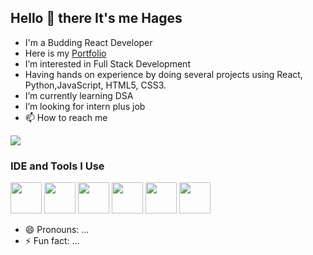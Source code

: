 ## Hello 👋 there It's me Hages
-  I'm a Budding React Developer
-  Here is my [Portfolio]()
-  I’m interested in Full Stack Development 
-  Having hands on experience by doing several projects using React, Python,JavaScript, HTML5, CSS3.  
-  I’m currently learning DSA
-  I’m looking for intern plus job
- 📫 How to reach me
<img src="https://img.shields.io/badge/Gmail-D14836?style=for-the-badge&logo=gmail&logoColor=white">

### IDE and Tools I Use
<img height="50" width="50" src="https://img.icons8.com/color/48/000000/visual-studio-code-2019.png"/> <img height="50" width="50" src="https://img.icons8.com/color/48/000000/pycharm.png"/> <img height="50" width="50" src="https://img.icons8.com/color/50/000000/git.png"/> <img height="50" width="50" src="https://img.icons8.com/color/48/000000/figma--v1.png"/> <img height="50" src="https://img.shields.io/badge/Netlify-00C7B7?style=for-the-badge&logo=netlify&logoColor=white"/> <img height="50" src="https://img.shields.io/badge/Adobe%20XD-FF61F6?style=for-the-badge&logo=Adobe%20XD&logoColor=white"/>


- 😄 Pronouns: ...
- ⚡ Fun fact: ...

<!---
Hages004/Hages004 is a ✨ special ✨ repository because its `README.md` (this file) appears on your GitHub profile.
You can click the Preview link to take a look at your changes.
--->
